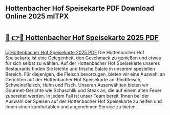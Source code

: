 ## Hottenbacher Hof Speisekarte PDF Download Online 2025 mlTPX

# <h2><a href="http://gc9vmbt.nevu.top/?p=Hottenbacher+Hof+Speisekarte">🔗 👉🔴 Hottenbacher Hof Speisekarte 2025 PDF</a></h2>

[![Hottenbacher Hof Speisekarte 2025 PDF](https://i.imgur.com/dBaPXMq.png)](http://gc9vmbt.nevu.top/?p=Hottenbacher+Hof+Speisekarte)
Die Hottenbacher Hof Speisekarte ist eine Gelegenheit, den Geschmack zu genießen und etwas für sich selbst zu wählen. Auf der Hottenbacher Hof Speisekarte unseres Restaurants finden Sie leichte und frische Salate in unserem speziellen Bereich. Für diejenigen, die Fleisch bevorzugen, bieten wir eine Auswahl an Gerichten auf der Hottenbacher Hof Speisekarte an: Rindfleisch, Schweinefleisch, Huhn und Fisch. Unseren Auserwählten bieten wir Gourmet-Gerichte wie Schaschlik und Steak an, die auf einem alten Feuer zubereitet werden. In jedem Fall ist unser Team bereit, Ihnen bei der Auswahl der Speisen auf der Hottenbacher Hof Speisekarte zu helfen und Ihnen einen komfortablen und angenehmen Service zu bieten.
